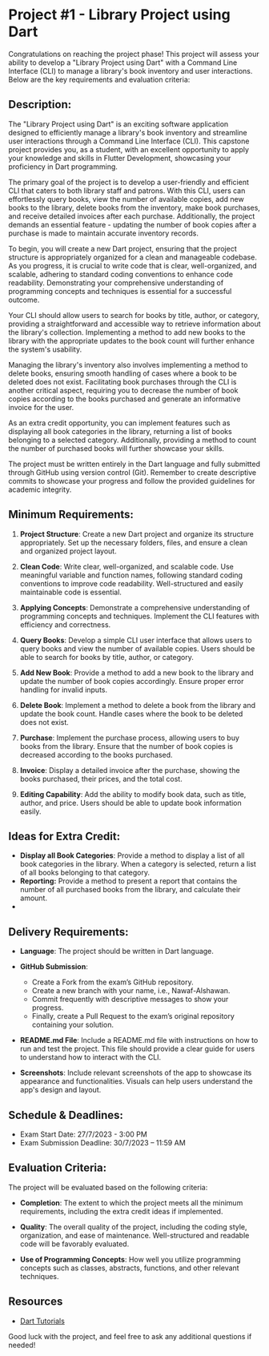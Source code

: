 # Project #1 - Library Project using Dart

Congratulations on reaching the project phase! This project will assess your ability to develop a "Library Project using Dart" with a Command Line Interface (CLI) to manage a library's book inventory and user interactions. Below are the key requirements and evaluation criteria:


## Description:

The "Library Project using Dart" is an exciting software application designed to efficiently manage a library's book inventory and streamline user interactions through a Command Line Interface (CLI). This capstone project provides you, as a student, with an excellent opportunity to apply your knowledge and skills in Flutter Development, showcasing your proficiency in Dart programming.

The primary goal of the project is to develop a user-friendly and efficient CLI that caters to both library staff and patrons. With this CLI, users can effortlessly query books, view the number of available copies, add new books to the library, delete books from the inventory, make book purchases, and receive detailed invoices after each purchase. Additionally, the project demands an essential feature - updating the number of book copies after a purchase is made to maintain accurate inventory records.

To begin, you will create a new Dart project, ensuring that the project structure is appropriately organized for a clean and manageable codebase. As you progress, it is crucial to write code that is clear, well-organized, and scalable, adhering to standard coding conventions to enhance code readability. Demonstrating your comprehensive understanding of programming concepts and techniques is essential for a successful outcome.

Your CLI should allow users to search for books by title, author, or category, providing a straightforward and accessible way to retrieve information about the library's collection. Implementing a method to add new books to the library with the appropriate updates to the book count will further enhance the system's usability.

Managing the library's inventory also involves implementing a method to delete books, ensuring smooth handling of cases where a book to be deleted does not exist. Facilitating book purchases through the CLI is another critical aspect, requiring you to decrease the number of book copies according to the books purchased and generate an informative invoice for the user.

As an extra credit opportunity, you can implement features such as displaying all book categories in the library, returning a list of books belonging to a selected category. Additionally, providing a method to count the number of purchased books will further showcase your skills.

The project must be written entirely in the Dart language and fully submitted through GitHub using version control (Git). Remember to create descriptive commits to showcase your progress and follow the provided guidelines for academic integrity.



## Minimum Requirements:

1. **Project Structure**: Create a new Dart project and organize its structure appropriately. Set up the necessary folders, files, and ensure a clean and organized project layout.

2. **Clean Code**: Write clear, well-organized, and scalable code. Use meaningful variable and function names, following standard coding conventions to improve code readability. Well-structured and easily maintainable code is essential.

3. **Applying Concepts**: Demonstrate a comprehensive understanding of programming concepts and techniques. Implement the CLI features with efficiency and correctness.

4. **Query Books**: Develop a simple CLI user interface that allows users to query books and view the number of available copies. Users should be able to search for books by title, author, or category.

5. **Add New Book**: Provide a method to add a new book to the library and update the number of book copies accordingly. Ensure proper error handling for invalid inputs.

6. **Delete Book**: Implement a method to delete a book from the library and update the book count. Handle cases where the book to be deleted does not exist.

7. **Purchase**: Implement the purchase process, allowing users to buy books from the library. Ensure that the number of book copies is decreased according to the books purchased.

8. **Invoice**: Display a detailed invoice after the purchase, showing the books purchased, their prices, and the total cost.

9. **Editing Capability**: Add the ability to modify book data, such as title, author, and price. Users should be able to update book information easily.

## Ideas for Extra Credit:

- **Display all Book Categories**: Provide a method to display a list of all book categories in the library. When a category is selected, return a list of all books belonging to that category.
- **Reporting:** Provide a method to present a report that contains the number of all purchased books from the library, and calculate their amount.
- 

## Delivery Requirements:

- **Language**: The project should be written in Dart language.

- **GitHub Submission**:
   - Create a Fork from the exam’s GitHub repository.
   - Create a new branch with your name, i.e., Nawaf-Alshawan.
   - Commit frequently with descriptive messages to show your progress.
   - Finally, create a Pull Request to the exam’s original repository containing your solution.

- **README.md File**: Include a README.md file with instructions on how to run and test the project. This file should provide a clear guide for users to understand how to interact with the CLI.

- **Screenshots**: Include relevant screenshots of the app to showcase its appearance and functionalities. Visuals can help users understand the app's design and layout.

## Schedule & Deadlines:

- Exam Start Date: 27/7/2023 - 3:00 PM
- Exam Submission Deadline: 30/7/2023 – 11:59 AM

## Evaluation Criteria:

The project will be evaluated based on the following criteria:

- **Completion**: The extent to which the project meets all the minimum requirements, including the extra credit ideas if implemented.

- **Quality**: The overall quality of the project, including the coding style, organization, and ease of maintenance. Well-structured and readable code will be favorably evaluated.

- **Use of Programming Concepts**: How well you utilize programming concepts such as classes, abstracts, functions, and other relevant techniques.

## Resources

- [Dart Tutorials](https://dart.dev/tutorials)

Good luck with the project, and feel free to ask any additional questions if needed!
